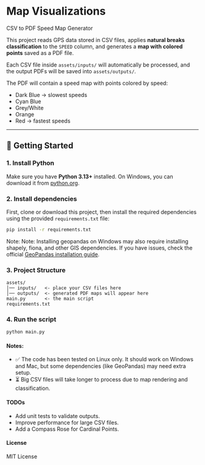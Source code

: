 # Map Visualizations

CSV to PDF Speed Map Generator

This project reads GPS data stored in CSV files, applies **natural breaks classification** to the `SPEED` column, and generates a **map with colored points** saved as a PDF file.

Each CSV file inside `assets/inputs/` will automatically be processed, and the output PDFs will be saved into `assets/outputs/`.

The PDF will contain a speed map with points colored by speed:

- Dark Blue → slowest speeds
- Cyan Blue
- Grey/White
- Orange
- Red → fastest speeds
---

## 🚀 Getting Started

### 1. Install Python
Make sure you have **Python 3.13+** installed.
On Windows, you can download it from [python.org](https://www.python.org/downloads/).

### 2. Install dependencies
First, clone or download this project, then install the required dependencies using the provided `requirements.txt` file:

```bash
pip install -r requirements.txt
```
Note: Note: Installing geopandas on Windows may also require installing shapely, fiona, and other GIS dependencies. If you have issues, check the official [GeoPandas installation guide](https://geopandas.org/en/stable/getting_started/install.html).

### 3. Project Structure

```
assets/
│── inputs/   <- place your CSV files here
│── outputs/  <- generated PDF maps will appear here
main.py       <- the main script
requirements.txt
```
### 4. Run the script

```bash
python main.py
```

#### Notes:
- ✅ The code has been tested on Linux only. It should work on Windows and Mac, but some dependencies (like GeoPandas) may need extra setup.
- ⏳ Big CSV files will take longer to process due to map rendering and classification.

#### TODOs

- Add unit tests to validate outputs.
- Improve performance for large CSV files.
- Add a Compass Rose for Cardinal Points.

#### License
MIT License